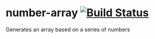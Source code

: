 # number-array [![Build Status](https://travis-ci.org/maxnowack/number-array.svg?branch=master)](https://travis-ci.org/maxnowack/number-array)
Generates an array based on a series of numbers
